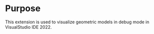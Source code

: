 # Purpose
This extension is used to visualize geometric models in debug mode in VisualStudio IDE 2022.
